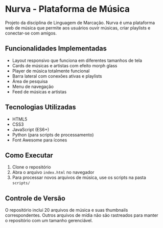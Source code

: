 # Nurva - Plataforma de Música

Projeto da disciplina de Linguagem de Marcação. Nurva é uma plataforma web de música que permite aos usuários ouvir músicas, criar playlists e conectar-se com amigos.

## Funcionalidades Implementadas

- Layout responsivo que funciona em diferentes tamanhos de tela
- Cards de músicas e artistas com efeito morph glass
- Player de música totalmente funcional
- Barra lateral com conexões ativas e playlists
- Área de pesquisa
- Menu de navegação
- Feed de músicas e artistas

## Tecnologias Utilizadas

- HTML5
- CSS3
- JavaScript (ES6+)
- Python (para scripts de processamento)
- Font Awesome para ícones

## Como Executar

1. Clone o repositório
2. Abra o arquivo `index.html` no navegador
3. Para processar novos arquivos de música, use os scripts na pasta `scripts/`

## Controle de Versão

O repositório inclui 20 arquivos de música e suas thumbnails correspondentes. Outros arquivos de mídia não são rastreados para manter o repositório com um tamanho gerenciável.
